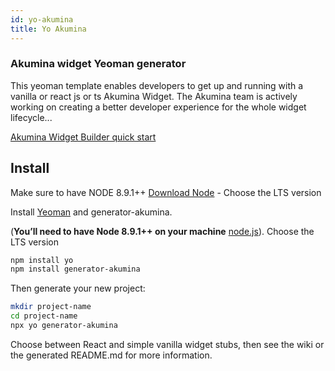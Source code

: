 ```yaml
---
id: yo-akumina
title: Yo Akumina
---
```


### Akumina widget Yeoman generator

This yeoman template enables developers to get up and running with a vanilla or react js or ts Akumina Widget. The Akumina team is actively working on creating a better developer experience for the whole widget lifecycle...

[Akumina Widget Builder quick start](https://github.com/akumina/AkuminaDev/wiki/Akumina-Widget-Builder)

## Install

Make sure to have NODE 8.9.1++ [Download Node](https://nodejs.org/en/download/) - Choose the LTS version

Install [Yeoman](http://yeoman.io) and generator-akumina.

(**You’ll need to have Node 8.9.1++ on your machine** [node.js](https://nodejs.org/en/download/)). Choose the LTS version

```bash
npm install yo
npm install generator-akumina
```

Then generate your new project:

```bash
mkdir project-name
cd project-name
npx yo generator-akumina
```

Choose between React and simple vanilla widget stubs, then see the wiki or the generated README.md for more information.
